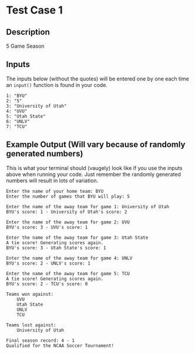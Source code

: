 # Test Case 1

## Description
5 Game Season

## Inputs
The inputs below (without the quotes) will be entered one by one each time an `input()` function is found in your code.
```
1: "BYU"
2: "5"
3: "University of Utah"
4: "UVU"
5: "Utah State"
6: "UNLV"
7: "TCU"
```

## Example Output (Will vary because of randomly generated numbers)
This is what your terminal should (vaugely) look like if you use the inputs above when running your code. Just remember the randomly generated numbers will result in lots of variation.
```
Enter the name of your home team: BYU
Enter the number of games that BYU will play: 5

Enter the name of the away team for game 1: University of Utah
BYU's score: 1 - University of Utah's score: 2

Enter the name of the away team for game 2: UVU
BYU's score: 3 - UVU's score: 1

Enter the name of the away team for game 3: Utah State
A tie score! Generating scores again.
BYU's score: 3 - Utah State's score: 1

Enter the name of the away team for game 4: UNLV
BYU's score: 2 - UNLV's score: 1

Enter the name of the away team for game 5: TCU
A tie score! Generating scores again.
BYU's score: 2 - TCU's score: 0

Teams won against:
	UVU
	Utah State
	UNLV
	TCU

Teams lost against:
	University of Utah

Final season record: 4 - 1
Qualified for the NCAA Soccer Tournament!
```
